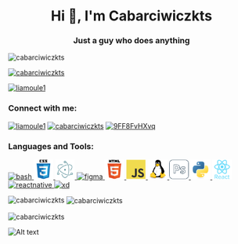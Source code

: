 <h1 align="center">Hi 👋, I'm Cabarciwiczkts</h1>
<h3 align="center">Just a guy who does anything</h3>

<p align="left"> <img src="https://komarev.com/ghpvc/?username=cabarciwiczkts&label=Profile%20views&color=0e75b6&style=flat" alt="cabarciwiczkts" /> </p>

<p align="left"> <a href="https://github.com/ryo-ma/github-profile-trophy"><img src="https://github-profile-trophy.vercel.app/?username=cabarciwiczkts" alt="cabarciwiczkts" /></a> </p>

<p align="left"> <a href="https://twitter.com/liamoule1" target="blank"><img src="https://img.shields.io/twitter/follow/liamoule1?logo=twitter&style=for-the-badge" alt="liamoule1" /></a> </p>

<h3 align="left">Connect with me:</h3>
<p align="left">
<a href="https://twitter.com/liamoule1" target="blank"><img align="center" src="https://raw.githubusercontent.com/rahuldkjain/github-profile-readme-generator/master/src/images/icons/Social/twitter.svg" alt="liamoule1" height="30" width="40" /></a>
<a href="https://instagram.com/cabarciwiczkts" target="blank"><img align="center" src="https://raw.githubusercontent.com/rahuldkjain/github-profile-readme-generator/master/src/images/icons/Social/instagram.svg" alt="cabarciwiczkts" height="30" width="40" /></a>
<a href="https://discord.gg/9FF8FvHXvq" target="blank"><img align="center" src="https://raw.githubusercontent.com/rahuldkjain/github-profile-readme-generator/master/src/images/icons/Social/discord.svg" alt="9FF8FvHXvq" height="30" width="40" /></a>
</p>

<h3 align="left">Languages and Tools:</h3>
<p align="left"> <a href="https://www.gnu.org/software/bash/" target="_blank" rel="noreferrer"> <img src="https://www.vectorlogo.zone/logos/gnu_bash/gnu_bash-icon.svg" alt="bash" width="40" height="40"/> </a> <a href="https://www.w3schools.com/css/" target="_blank" rel="noreferrer"> <img src="https://raw.githubusercontent.com/devicons/devicon/master/icons/css3/css3-original-wordmark.svg" alt="css3" width="40" height="40"/> </a> <a href="https://www.electronjs.org" target="_blank" rel="noreferrer"> <img src="https://raw.githubusercontent.com/devicons/devicon/master/icons/electron/electron-original.svg" alt="electron" width="40" height="40"/> </a> <a href="https://www.figma.com/" target="_blank" rel="noreferrer"> <img src="https://www.vectorlogo.zone/logos/figma/figma-icon.svg" alt="figma" width="40" height="40"/> </a> <a href="https://www.w3.org/html/" target="_blank" rel="noreferrer"> <img src="https://raw.githubusercontent.com/devicons/devicon/master/icons/html5/html5-original-wordmark.svg" alt="html5" width="40" height="40"/> </a> <a href="https://developer.mozilla.org/en-US/docs/Web/JavaScript" target="_blank" rel="noreferrer"> <img src="https://raw.githubusercontent.com/devicons/devicon/master/icons/javascript/javascript-original.svg" alt="javascript" width="40" height="40"/> </a> <a href="https://www.linux.org/" target="_blank" rel="noreferrer"> <img src="https://raw.githubusercontent.com/devicons/devicon/master/icons/linux/linux-original.svg" alt="linux" width="40" height="40"/> </a> <a href="https://www.photoshop.com/en" target="_blank" rel="noreferrer"> <img src="https://raw.githubusercontent.com/devicons/devicon/master/icons/photoshop/photoshop-line.svg" alt="photoshop" width="40" height="40"/> </a> <a href="https://www.python.org" target="_blank" rel="noreferrer"> <img src="https://raw.githubusercontent.com/devicons/devicon/master/icons/python/python-original.svg" alt="python" width="40" height="40"/> </a> <a href="https://reactjs.org/" target="_blank" rel="noreferrer"> <img src="https://raw.githubusercontent.com/devicons/devicon/master/icons/react/react-original-wordmark.svg" alt="react" width="40" height="40"/> </a> <a href="https://reactnative.dev/" target="_blank" rel="noreferrer"> <img src="https://reactnative.dev/img/header_logo.svg" alt="reactnative" width="40" height="40"/> </a> <a href="https://www.adobe.com/products/xd.html" target="_blank" rel="noreferrer"> <img src="https://cdn.worldvectorlogo.com/logos/adobe-xd.svg" alt="xd" width="40" height="40"/> </a> </p>

<p><img align="left" src="https://github-readme-stats.vercel.app/api/top-langs?username=cabarciwiczkts&show_icons=true&locale=en&layout=compact" alt="cabarciwiczkts" /></p>

<p>&nbsp;<img align="center" src="https://github-readme-stats.vercel.app/api?username=cabarciwiczkts&show_icons=true&locale=en" alt="cabarciwiczkts" /></p>

<p><img align="center" src="https://github-readme-streak-stats.herokuapp.com/?user=cabarciwiczkts&" alt="cabarciwiczkts" /></p>

![Alt text](https://spotify-recently-played-readme.vercel.app/api?user=xf5x15i37ongv9cxbpvtqwv5y)
